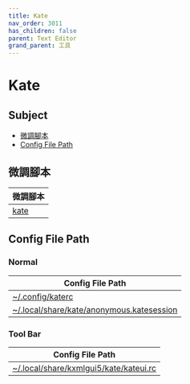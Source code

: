 ```yaml
---
title: Kate
nav_order: 3011
has_children: false
parent: Text Editor
grand_parent: 工具
---
```



# Kate


## Subject

* [微調腳本](#微調腳本)
* [Config File Path](#config-file-path)


## 微調腳本

| 微調腳本 |
| --- |
| [kate](https://github.com/samwhelp/note-about-kde/tree/gh-pages/_demo/prototype/tool/kate/) |


## Config File Path


### Normal

| Config File Path |
| --- |
| [~/.config/katerc](https://github.com/samwhelp/note-about-kde/tree/gh-pages/_demo/prototype/tool/kate/asset/overlay/etc/skel/.config/katerc) |
| [~/.local/share/kate/anonymous.katesession](https://github.com/samwhelp/note-about-kde/tree/gh-pages/_demo/prototype/tool/kate/asset/overlay/etc/skel/.local/share/kate/anonymous.katesession) |


### Tool Bar

| Config File Path |
| --- |
| [~/.local/share/kxmlgui5/kate/kateui.rc](https://github.com/samwhelp/note-about-kde/tree/gh-pages/_demo/prototype/tool/kate/asset/overlay/etc/skel/.local/share/kxmlgui5/kate/kateui.rc) |
